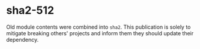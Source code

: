 # sha2-512

Old module contents were combined into `sha2`. This publication is solely to mitigate breaking 
others' projects and inform them they should update their dependency.
